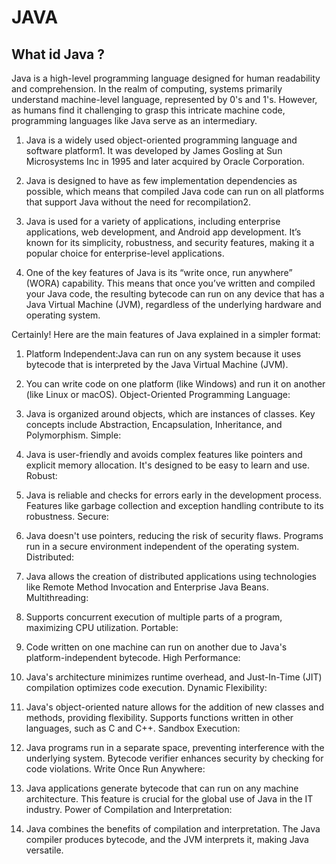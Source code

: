 # JAVA

## What id Java ?

Java is a high-level programming language designed for human readability and comprehension. In the realm of computing, systems primarily understand machine-level language, represented by 0's and 1's. However, as humans find it challenging to grasp this intricate machine code, programming languages like Java serve as an intermediary.

1. Java is a widely used object-oriented programming language and software platform1. It was developed by James Gosling at Sun Microsystems Inc in 1995 and later acquired by Oracle Corporation.
 2. Java is designed to have as few implementation dependencies as possible, which means that compiled Java code can run on all platforms that support Java without the need for recompilation2.

3. Java is used for a variety of applications, including enterprise applications, web development, and Android app development. It’s known for its simplicity, robustness, and security features, making it a popular choice for enterprise-level applications.

3. One of the key features of Java is its “write once, run anywhere” (WORA) capability. This means that once you’ve written and compiled your Java code, the resulting bytecode can run on any device that has a Java Virtual Machine (JVM), regardless of the underlying hardware and operating system.


Certainly! Here are the main features of Java explained in a simpler format:

1. Platform Independent:Java can run on any system because it uses bytecode that is interpreted by the Java Virtual Machine (JVM).
2. You can write code on one platform (like Windows) and run it on another (like Linux or macOS).
Object-Oriented Programming Language:

3. Java is organized around objects, which are instances of classes.
Key concepts include Abstraction, Encapsulation, Inheritance, and Polymorphism.
Simple:

4. Java is user-friendly and avoids complex features like pointers and explicit memory allocation.
It's designed to be easy to learn and use.
Robust:

5. Java is reliable and checks for errors early in the development process.
Features like garbage collection and exception handling contribute to its robustness.
Secure:

6. Java doesn't use pointers, reducing the risk of security flaws.
Programs run in a secure environment independent of the operating system.
Distributed:

7. Java allows the creation of distributed applications using technologies like Remote Method Invocation and Enterprise Java Beans.
Multithreading:

8. Supports concurrent execution of multiple parts of a program, maximizing CPU utilization.
Portable:

9. Code written on one machine can run on another due to Java's platform-independent bytecode.
High Performance:

8. Java's architecture minimizes runtime overhead, and Just-In-Time (JIT) compilation optimizes code execution.
Dynamic Flexibility:

9. Java's object-oriented nature allows for the addition of new classes and methods, providing flexibility.
Supports functions written in other languages, such as C and C++.
Sandbox Execution:

10. Java programs run in a separate space, preventing interference with the underlying system.
Bytecode verifier enhances security by checking for code violations.
Write Once Run Anywhere:

11. Java applications generate bytecode that can run on any machine architecture.
This feature is crucial for the global use of Java in the IT industry.
Power of Compilation and Interpretation:

12. Java combines the benefits of compilation and interpretation.
The Java compiler produces bytecode, and the JVM interprets it, making Java versatile.




